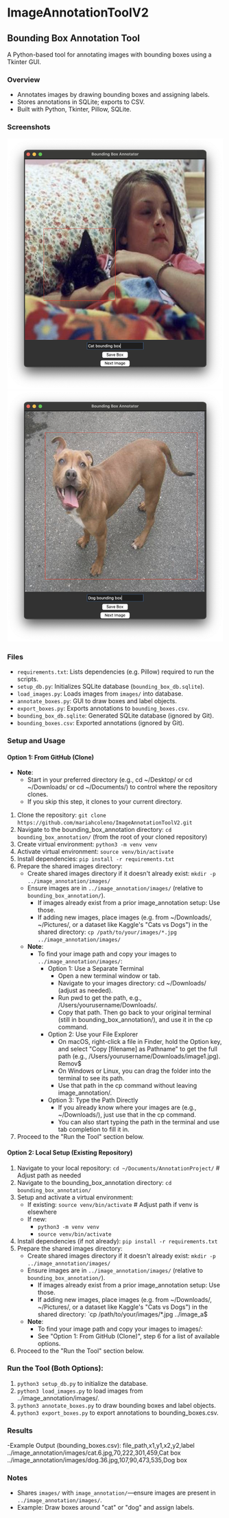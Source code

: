 # ImageAnnotationToolV2 
## Bounding Box Annotation Tool
A Python-based tool for annotating images with bounding boxes using a Tkinter GUI.

### Overview
- Annotates images by drawing bounding boxes and assigning labels.
- Stores annotations in SQLite; exports to CSV.
- Built with Python, Tkinter, Pillow, SQLite.

### Screenshots
![Cat Bounding Box Image GUI](screenshots/Cat_bounding_box_gui_image.png)
![Dog Bounding Box Image GUI](screenshots/Dog_bounding_box_gui_image.png)

### Files
- `requirements.txt`: Lists dependencies (e.g. Pillow) required to run the scripts.
- `setup_db.py`: Initializes SQLite database (`bounding_box_db.sqlite`).
- `load_images.py`: Loads images from `images/` into database.
- `annotate_boxes.py`: GUI to draw boxes and label objects.
- `export_boxes.py`: Exports annotations to `bounding_boxes.csv`.
- `bounding_box_db.sqlite`: Generated SQLite database (ignored by Git).
- `bounding_boxes.csv`: Exported annotations (ignored by Git).

### Setup and Usage 
#### Option 1: From GitHub (Clone)
- **Note**:
  - Start in your preferred directory (e.g., cd ~/Desktop/ or cd ~/Downloads/ or cd ~/Documents/) to control where the repository clones. 
  - If you skip this step, it clones to your current directory.
1. Clone the repository: `git clone https://github.com/mariahcoleno/ImageAnnotationToolV2.git`                                      
2. Navigate to the bounding_box_annotation directory: `cd bounding_box_annotation/` (from the root of your cloned repository)
3. Create virtual environment: `python3 -m venv venv`
4. Activate virtual environment: `source venv/bin/activate`
5. Install dependencies: `pip install -r requirements.txt`
6. Prepare the shared images directory:
   - Create shared images directory if it doesn't already exist: `mkdir -p ../image_annotation/images/`
   - Ensure images are in `../image_annotation/images/` (relative to `bounding_box_annotation/`). 
     - If images already exist from a prior image_annotation setup: Use those.
     - If adding new images, place images (e.g. from ~/Downloads/, ~/Pictures/, or a dataset like Kaggle's "Cats vs Dogs") in the shared directory: `cp /path/to/your/images/*.jpg ../image_annotation/images/`
   - **Note**:
     - To find your image path and copy your images to `../image_annotation/images/`:
       - Option 1: Use a Separate Terminal
         - Open a new terminal window or tab.
         - Navigate to your images directory: cd ~/Downloads/ (adjust as needed).
         - Run pwd to get the path, e.g., /Users/yourusername/Downloads/.
         - Copy that path. Then go back to your original terminal (still in bounding_box_annotation/), and use it in the cp command.
       - Option 2: Use your File Explorer
         - On macOS, right-click a file in Finder, hold the Option key, and select "Copy [filename] as Pathname" to get the full path (e.g., /Users/yourusername/Downloads/image1.jpg). Remov$
         - On Windows or Linux, you can drag the folder into the terminal to see its path.
         - Use that path in the cp command without leaving image_annotation/.
       - Option 3: Type the Path Directly
         - If you already know where your images are (e.g., ~/Downloads/), just use that in the cp command.
         - You can also start typing the path in the terminal and use tab completion to fill it in.
7. Proceed to the "Run the Tool" section below.

#### Option 2: Local Setup (Existing Repository)
1. Navigate to your local repository: `cd ~/Documents/AnnotationProject/` # Adjust path as needed
2. Navigate to the bounding_box_annotation directory: `cd bounding_box_annotation/`
3. Setup and activate a virtual environment:
   - If existing: `source venv/bin/activate` # Adjust path if venv is elsewhere
   - If new: 
     - `python3 -m venv venv`
     - `source venv/bin/activate`
4. Install dependencies (if not already): `pip install -r requirements.txt`
5. Prepare the shared images directory:
   - Create shared images directory if it doesn't already exist: `mkdir -p ../image_annotation/images/`
   - Ensure images are in `../image_annotation/images/` (relative to `bounding_box_annotation/`).
     - If images already exist from a prior image_annotation setup: Use those.
     - If adding new images, place images (e.g. from ~/Downloads/, ~/Pictures/, or a dataset like Kaggle's "Cats vs Dogs") in the shared directory: `cp /path/to/your/images/*.jpg ../image_a$
   - **Note**:
     - To find your image path and copy your images to images/:
     - See "Option 1: From GitHub (Clone)", step 6 for a list of available options.
6. Proceed to the "Run the Tool" section below.

### Run the Tool (Both Options):
1. `python3 setup_db.py` to initialize the database.
2. `python3 load_images.py` to load images from ../image_annotation/images/.
3. `python3 annotate_boxes.py` to draw bounding boxes and label objects.
4. `python3 export_boxes.py` to export annotations to bounding_boxes.csv.

### Results
-Example Output (bounding_boxes.csv):
 file_path,x1,y1,x2,y2,label
 ../image_annotation/images/cat.6.jpg,70,222,301,459,Cat box
 ../image_annotation/images/dog.36.jpg,107,90,473,535,Dog box 

### Notes
- Shares `images/` with `image_annotation/`—ensure images are present in `../image_annotation/images/`.
- Example: Draw boxes around "cat" or "dog" and assign labels.

